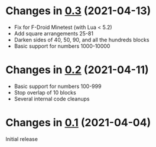 Changes in [0.3](https://github.com/amalon/minetest-numeracy/releases/tag/v0.3) (2021-04-13)
============================================================================================

 * Fix for F-Droid Minetest (with Lua < 5.2)
 * Add square arrangements 25-81
 * Darken sides of 40, 50, 90, and all the hundreds blocks
 * Basic support for numbers 1000-10000

Changes in [0.2](https://github.com/amalon/minetest-numeracy/releases/tag/v0.2) (2021-04-11)
============================================================================================

 * Basic support for numbers 100-999
 * Stop overlap of 10 blocks
 * Several internal code cleanups

Changes in [0.1](https://github.com/amalon/minetest-numeracy/releases/tag/v0.1) (2021-04-04)
============================================================================================
Initial release
